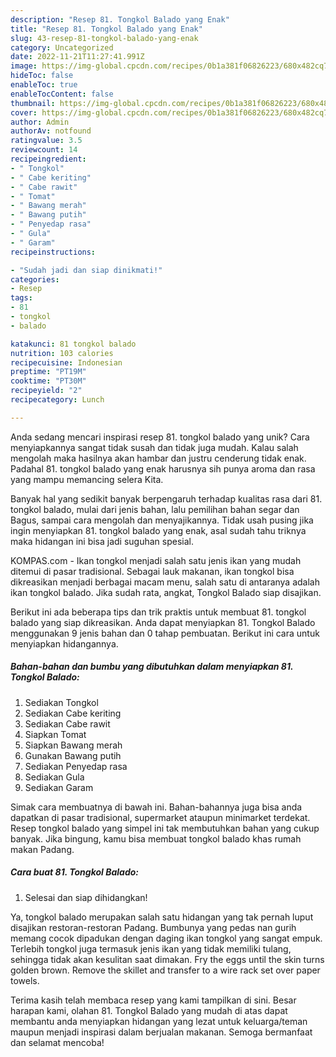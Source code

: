 ```yaml
---
description: "Resep 81. Tongkol Balado yang Enak"
title: "Resep 81. Tongkol Balado yang Enak"
slug: 43-resep-81-tongkol-balado-yang-enak
category: Uncategorized
date: 2022-11-21T11:27:41.991Z
image: https://img-global.cpcdn.com/recipes/0b1a381f06826223/680x482cq70/81-tongkol-balado-foto-resep-utama.jpg
hideToc: false
enableToc: true
enableTocContent: false
thumbnail: https://img-global.cpcdn.com/recipes/0b1a381f06826223/680x482cq70/81-tongkol-balado-foto-resep-utama.jpg
cover: https://img-global.cpcdn.com/recipes/0b1a381f06826223/680x482cq70/81-tongkol-balado-foto-resep-utama.jpg
author: Admin
authorAv: notfound
ratingvalue: 3.5
reviewcount: 14
recipeingredient:
- " Tongkol"
- " Cabe keriting"
- " Cabe rawit"
- " Tomat"
- " Bawang merah"
- " Bawang putih"
- " Penyedap rasa"
- " Gula"
- " Garam"
recipeinstructions:

- "Sudah jadi dan siap dinikmati!"
categories:
- Resep
tags:
- 81
- tongkol
- balado

katakunci: 81 tongkol balado 
nutrition: 103 calories
recipecuisine: Indonesian
preptime: "PT19M"
cooktime: "PT30M"
recipeyield: "2"
recipecategory: Lunch

---
```





Anda sedang mencari inspirasi resep 81. tongkol balado yang unik? Cara menyiapkannya sangat tidak susah dan tidak juga mudah. Kalau salah mengolah maka hasilnya akan hambar dan justru cenderung tidak enak. Padahal 81. tongkol balado yang enak harusnya sih punya aroma dan rasa yang mampu memancing selera Kita.





Banyak hal yang sedikit banyak berpengaruh terhadap kualitas rasa dari 81. tongkol balado, mulai dari jenis bahan, lalu pemilihan bahan segar dan Bagus, sampai cara mengolah dan menyajikannya. Tidak usah pusing jika ingin menyiapkan 81. tongkol balado yang enak,      asal sudah tahu triknya maka hidangan ini bisa jadi suguhan spesial.














KOMPAS.com - Ikan tongkol menjadi salah satu jenis ikan yang mudah ditemui di pasar tradisional. Sebagai lauk makanan, ikan tongkol bisa dikreasikan menjadi berbagai macam menu, salah satu di antaranya adalah ikan tongkol balado. Jika sudah rata, angkat, Tongkol Balado siap disajikan.






Berikut ini ada beberapa tips dan trik praktis untuk membuat 81. tongkol balado yang siap dikreasikan. Anda dapat menyiapkan 81. Tongkol Balado menggunakan 9 jenis bahan dan 0 tahap pembuatan. Berikut ini cara untuk menyiapkan hidangannya.

<!--inarticleads1-->

##### Bahan-bahan dan bumbu yang dibutuhkan dalam menyiapkan 81. Tongkol Balado:

1. Sediakan  Tongkol
1. Sediakan  Cabe keriting
1. Sediakan  Cabe rawit
1. Siapkan  Tomat
1. Siapkan  Bawang merah
1. Gunakan  Bawang putih
1. Sediakan  Penyedap rasa
1. Sediakan  Gula
1. Sediakan  Garam


Simak cara membuatnya di bawah ini. Bahan-bahannya juga bisa anda dapatkan di pasar tradisional, supermarket ataupun minimarket terdekat. Resep tongkol balado yang simpel ini tak membutuhkan bahan yang cukup banyak. Jika bingung, kamu bisa membuat tongkol balado khas rumah makan Padang. 

<!--inarticleads2-->

##### Cara buat 81. Tongkol Balado:


1. Selesai dan siap dihidangkan!

Ya, tongkol balado merupakan salah satu hidangan yang tak pernah luput disajikan restoran-restoran Padang. Bumbunya yang pedas nan gurih memang cocok dipadukan dengan daging ikan tongkol yang sangat empuk. Terlebih tongkol juga termasuk jenis ikan yang tidak memiliki tulang, sehingga tidak akan kesulitan saat dimakan. Fry the eggs until the skin turns golden brown. Remove the skillet and transfer to a wire rack set over paper towels. 

Terima kasih telah membaca resep yang kami tampilkan di sini. Besar harapan kami, olahan 81. Tongkol Balado yang mudah di atas dapat membantu anda menyiapkan hidangan yang lezat untuk keluarga/teman maupun menjadi inspirasi dalam berjualan makanan. Semoga bermanfaat dan selamat mencoba!
